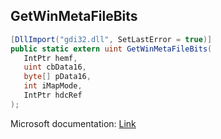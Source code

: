 ## GetWinMetaFileBits

```csharp
[DllImport("gdi32.dll", SetLastError = true)]
public static extern uint GetWinMetaFileBits(
   IntPtr hemf,
   uint cbData16,
   byte[] pData16,
   int iMapMode,
   IntPtr hdcRef
);
```

Microsoft documentation: [Link](https://docs.microsoft.com/en-us/windows/win32/api/wingdi/nf-wingdi-getwinmetafilebits)
